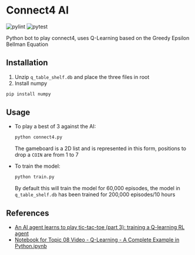 
# Connect4 AI
![pylint](https://github.com/technocrat13/Connect4Bot/actions/workflows/main.yml/badge.svg)
![pytest](https://github.com/technocrat13/Connect4Bot/actions/workflows/pytest.yml/badge.svg)


Python bot to play connect4, uses Q-Learning based on the Greedy Epsilon Bellman Equation 
## Installation

1. Unzip `q_table_shelf.db` and place the three files in root
2. Install numpy
```bash
pip install numpy
```

## Usage
	
* To play a best of 3 against the AI:

	```bash
	python connect4.py
	```
	The gameboard is a 2D list and is represented in this form, positions to drop a `COIN` are from 1 to 7

* To train the model:
	```bash
	python train.py
	```
	By default this will train the model for 60,000 episodes, the model in `q_table_shelf.db` has been trained for 200,000 episodes/10 hours


## References

+ [An AI agent learns to play tic-tac-toe (part 3): training a Q-learning RL agent](https://towardsdatascience.com/an-ai-agent-learns-to-play-tic-tac-toe-part-3-training-a-q-learning-rl-agent-2871cef2faf0)
+ [Notebook for Topic 08 Video - Q-Learning - A Complete Example in Python.ipynb](https://colab.research.google.com/drive/1E2RViy7xmor0mhqskZV14_NUj2jMpJz3#scrollTo=Kq-QPfDnx4Fo)
